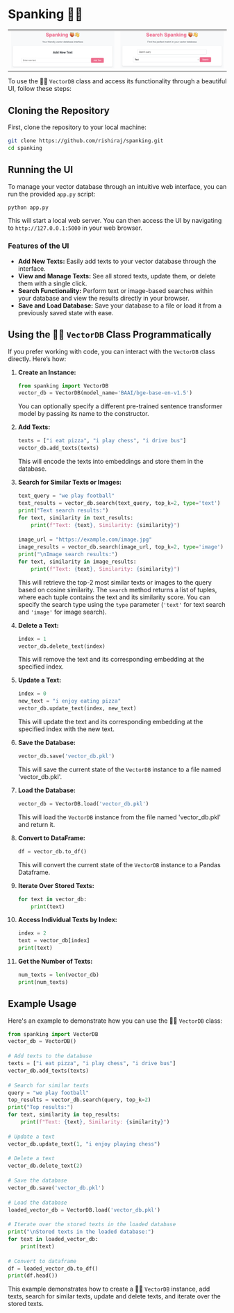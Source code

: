 # Spanking 🍑👋

<table>
  <tr>
    <td><img src="/assets/home.png"/></td>
    <td><img src="/assets/search.png"/></td>
  </tr>
</table>

To use the 🍑👋 `VectorDB` class and access its functionality through a beautiful UI, follow these steps:

## Cloning the Repository

First, clone the repository to your local machine:

```bash
git clone https://github.com/rishiraj/spanking.git
cd spanking
```

## Running the UI

To manage your vector database through an intuitive web interface, you can run the provided `app.py` script:

```bash
python app.py
```

This will start a local web server. You can then access the UI by navigating to `http://127.0.0.1:5000` in your web browser.

### Features of the UI

- **Add New Texts:** Easily add texts to your vector database through the interface.
- **View and Manage Texts:** See all stored texts, update them, or delete them with a single click.
- **Search Functionality:** Perform text or image-based searches within your database and view the results directly in your browser.
- **Save and Load Database:** Save your database to a file or load it from a previously saved state with ease.

## Using the 🍑👋 `VectorDB` Class Programmatically

If you prefer working with code, you can interact with the `VectorDB` class directly. Here’s how:

1. **Create an Instance:**

    ```python
    from spanking import VectorDB
    vector_db = VectorDB(model_name='BAAI/bge-base-en-v1.5')
    ```

    You can optionally specify a different pre-trained sentence transformer model by passing its name to the constructor.

2. **Add Texts:**

    ```python
    texts = ["i eat pizza", "i play chess", "i drive bus"]
    vector_db.add_texts(texts)
    ```

    This will encode the texts into embeddings and store them in the database.

3. **Search for Similar Texts or Images:**

    ```python
    text_query = "we play football"
    text_results = vector_db.search(text_query, top_k=2, type='text')
    print("Text search results:")
    for text, similarity in text_results:
        print(f"Text: {text}, Similarity: {similarity}")

    image_url = "https://example.com/image.jpg"
    image_results = vector_db.search(image_url, top_k=2, type='image')
    print("\nImage search results:")
    for text, similarity in image_results:
        print(f"Text: {text}, Similarity: {similarity}")
    ```

    This will retrieve the top-2 most similar texts or images to the query based on cosine similarity. The `search` method returns a list of tuples, where each tuple contains the text and its similarity score. You can specify the search type using the `type` parameter (`'text'` for text search and `'image'` for image search).

4. **Delete a Text:**

    ```python
    index = 1
    vector_db.delete_text(index)
    ```

    This will remove the text and its corresponding embedding at the specified index.

5. **Update a Text:**

    ```python
    index = 0
    new_text = "i enjoy eating pizza"
    vector_db.update_text(index, new_text)
    ```

    This will update the text and its corresponding embedding at the specified index with the new text.

6. **Save the Database:**

    ```python
    vector_db.save('vector_db.pkl')
    ```

    This will save the current state of the `VectorDB` instance to a file named 'vector_db.pkl'.

7. **Load the Database:**

    ```python
    vector_db = VectorDB.load('vector_db.pkl')
    ```

    This will load the `VectorDB` instance from the file named 'vector_db.pkl' and return it.

8. **Convert to DataFrame:**

    ```python
    df = vector_db.to_df()
    ```

    This will convert the current state of the `VectorDB` instance to a Pandas Dataframe.

9. **Iterate Over Stored Texts:**

    ```python
    for text in vector_db:
        print(text)
    ```

10. **Access Individual Texts by Index:**

    ```python
    index = 2
    text = vector_db[index]
    print(text)
    ```

11. **Get the Number of Texts:**

    ```python
    num_texts = len(vector_db)
    print(num_texts)
    ```

## Example Usage

Here's an example to demonstrate how you can use the 🍑👋 `VectorDB` class:

```python
from spanking import VectorDB
vector_db = VectorDB()

# Add texts to the database
texts = ["i eat pizza", "i play chess", "i drive bus"]
vector_db.add_texts(texts)

# Search for similar texts
query = "we play football"
top_results = vector_db.search(query, top_k=2)
print("Top results:")
for text, similarity in top_results:
    print(f"Text: {text}, Similarity: {similarity}")

# Update a text
vector_db.update_text(1, "i enjoy playing chess")

# Delete a text
vector_db.delete_text(2)

# Save the database
vector_db.save('vector_db.pkl')

# Load the database
loaded_vector_db = VectorDB.load('vector_db.pkl')

# Iterate over the stored texts in the loaded database
print("\nStored texts in the loaded database:")
for text in loaded_vector_db:
    print(text)

# Convert to dataframe
df = loaded_vector_db.to_df()
print(df.head())
```

This example demonstrates how to create a 🍑👋 `VectorDB` instance, add texts, search for similar texts, update and delete texts, and iterate over the stored texts.
